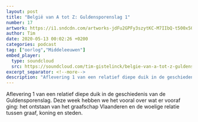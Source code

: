 ```yaml
---
layout: post
title: "België van A tot Z: Guldensporenslag 1"
number: 17
artwork: https://i1.sndcdn.com/artworks-jdFu2GPFy3szytKC-M7IIbQ-t500x500.jpg
author: Tim
date: 2020-05-13 00:02:26 +0200
categories: podcast
tag: ["oorlog","Middeleeuwen"]
embed_player:
  type: soundcloud
  src: https://soundcloud.com/tim-gistelinck/belgie-van-a-tot-z-guldensporenslag-1
excerpt_separator: <!--more-->
description: "Aflevering 1 van een relatief diepe duik in de geschiedenis van de Guldensporenslag."
---
```

Aflevering 1 van een relatief diepe duik in de geschiedenis van de Guldensporenslag. Deze week hebben we het vooral over wat er vooraf ging: het ontstaan van het graafschap Vlaanderen en de woelige relatie tussen graaf, koning en steden.